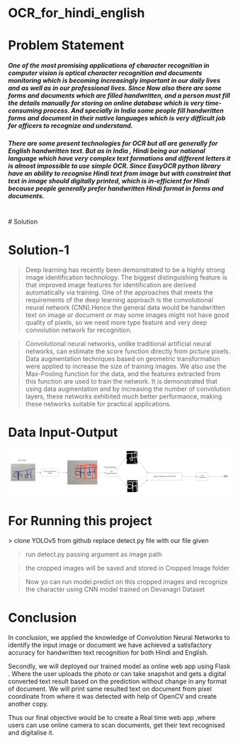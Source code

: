 # OCR_for_hindi_english
<h1>Problem Statement</h1>
<h5>
  One of the most promising applications of character recognition in computer vision is optical character
recognition and documents monitoring which is becoming increasingly important in our daily lives and as well as in
our professional lives. Since Now also there are some forms and documents which are filled handwritten, and a
person must fill the details manually for storing on online database which is very time-consuming process. And
specially in India some people fill handwritten forms and document in their native languages which is very difficult
job for officers to recognize and understand.
</h5>
<h5>
  There are some present technologies for OCR but all are generally for English handwritten text. But as in India ,
Hindi being our national language which have very complex text formations and different letters it is almost
impossible to use simple OCR. Since EasyOCR python library have an ability to recognise Hindi text from image
but with constraint that text in image should digitally printed, which is in-efficient for Hindi because people
generally prefer handwritten Hindi format in forms and documents.
</h5>
<br>
# Solution
<h1>Solution-1</h1>

>Deep learning has recently been demonstrated to be a highly
strong image identification technology. The biggest distinguishing
feature is that improved image features for identification are
derived automatically via training. One of the approaches that
meets the requirements of the deep learning approach is the
convolutional neural network (CNN).Hence the general data would be
handwritten text on image or document or may some images might
not have good quality of pixels, so we need more type feature and
very deep convolution network for recognition.

>Convolutional neural networks, unlike
traditional artificial neural networks, can
estimate the score function directly from
picture pixels. Data augmentation techniques
based on geometric transformation were
applied to increase the size of training
images. We also use the Max-Pooling function
for the data, and the features extracted
from this function are used to train the
network. It is demonstrated that using data
augmentation and by increasing the number
of convolution layers, these networks
exhibited much better performance, making
these networks suitable for practical
applications.


<h1>Data Input-Output</h1>
<img src="./images/i&o.jpeg" /> 
<h1>For Running this project</h1>
> clone YOLOv5 from github replace detect.py file with our file given 

> run detect.py passing argument as image path

> the cropped images will be saved and stored in Cropped Image folder 

> Now yo can run model.predict on this cropped images and recognize the character using CNN model trained on Devanagri Dataset 

<h1>Conclusion</h1>
In conclusion, we applied the knowledge of Convolution Neural Networks to identify the input image
or document we have achieved a satisfactory accuracy for handwritten text recognition for both
Hindi and English.

Secondly, we will deployed our trained model as online web app using Flask . Where the user uploads
the photo or can take snapshot and gets a digital converted text result based on the prediction
without change in any format of document. We will print same resulted text on document from pixel
coordinate from where it was detected with help of OpenCV and create another copy.

Thus our final objective would be to create a Real time web app ,where users can use online camera
to scan documents, get their text recognised and digitalise it.
